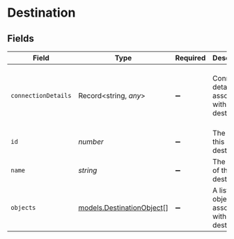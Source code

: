 # Destination


## Fields

| Field                                                                   | Type                                                                    | Required                                                                | Description                                                             | Example                                                                 |
| ----------------------------------------------------------------------- | ----------------------------------------------------------------------- | ----------------------------------------------------------------------- | ----------------------------------------------------------------------- | ----------------------------------------------------------------------- |
| `connectionDetails`                                                     | Record<string, *any*>                                                   | :heavy_minus_sign:                                                      | Connection details associated with this destination.                    | {<br/>"account_id": "7515011393,",<br/>"account_name": "Manager Account Test"<br/>} |
| `id`                                                                    | *number*                                                                | :heavy_minus_sign:                                                      | The id of this destination.                                             | 12                                                                      |
| `name`                                                                  | *string*                                                                | :heavy_minus_sign:                                                      | The name of this destination.                                           | Google Sheets                                                           |
| `objects`                                                               | [models.DestinationObject](../models/destinationobject.md)[]            | :heavy_minus_sign:                                                      | A list of objects associated with this destination.                     |                                                                         |